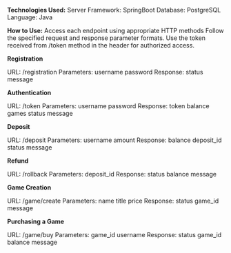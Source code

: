 **Technologies Used:**
Server Framework: SpringBoot
Database: PostgreSQL
Language: Java

**How to Use:**
Access each endpoint using appropriate HTTP methods
Follow the specified request and response parameter formats.
Use the token received from /token method in the header for authorized access.

**Registration**

URL: /registration
Parameters:
username 
password 
Response:
status 
message 

**Authentication**

URL: /token
Parameters:
username 
password 
Response:
token 
balance 
games 
status 
message 

**Deposit**

URL: /deposit
Parameters:
username 
amount 
Response:
balance 
deposit_id 
status 
message 

**Refund**

URL: /rollback
Parameters:
deposit_id 
Response:
status 
balance 
message 

**Game Creation**

URL: /game/create
Parameters:
name 
title 
price 
Response:
status 
game_id 
message 

**Purchasing a Game**

URL: /game/buy
Parameters:
game_id 
username 
Response:
status 
game_id 
balance 
message 

